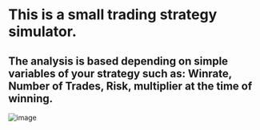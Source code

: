 <h1>This is a small trading strategy simulator.</h1>
<h2>The analysis is based depending on simple variables of your strategy such as: Winrate, Number of Trades, Risk, multiplier at the time of winning.</h2>


![image](https://github.com/MohannaNabhan/TradingOptimization/assets/97565183/66b3a244-987d-4f6a-b098-63dbf3686f0f)
